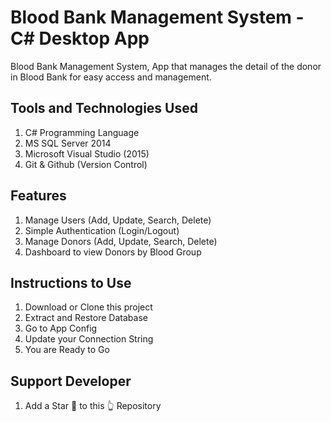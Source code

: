 # Blood Bank Management System - C# Desktop App
Blood Bank Management System, App that manages the detail of the donor in Blood Bank for easy access and management.


## Tools and Technologies Used
1. C# Programming Language
2. MS SQL Server 2014
3. Microsoft Visual Studio (2015)
4. Git & Github (Version Control)

## Features
1. Manage Users (Add, Update, Search, Delete)
2. Simple Authentication (Login/Logout)
3. Manage Donors (Add, Update, Search, Delete)
4. Dashboard to view Donors by Blood Group
 
## Instructions to Use
1. Download or Clone this project
2. Extract and Restore Database
3. Go to App Config
4. Update your Connection String
5. You are Ready to Go

## Support Developer

1. Add a Star 🌟  to this 👆 Repository




